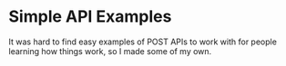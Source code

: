 # Simple API Examples

It was hard to find easy examples of POST APIs to work with for people learning how things work, so I made some of my own.
